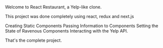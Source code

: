 Welcome to React Restaurant, a Yelp-like clone.

This project was done completely using react, redux and next.js

Creating Static Components
Passing Information to Components
Setting the State of Ravenous Components
Interacting with the Yelp API.

That's the complete project.
